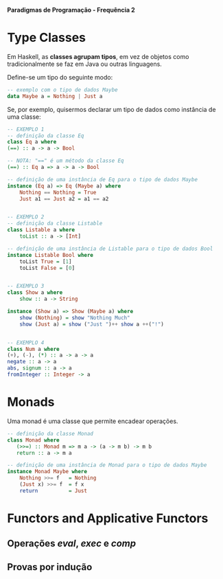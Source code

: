 **Paradigmas de Programação - Frequência 2**

# **Type Classes**

Em Haskell, as **classes agrupam tipos**, em vez de objetos como tradicionalmente se faz em Java ou outras linguagens.

Define-se um tipo do seguinte modo: 

```haskell
-- exemplo com o tipo de dados Maybe
data Maybe a = Nothing | Just a
```

Se, por exemplo, quisermos declarar um tipo de dados como instância de uma classe:

```haskell
-- EXEMPLO 1
-- definição da classe Eq
class Eq a where
(==) :: a -> a -> Bool

-- NOTA: "==" é um método da classe Eq
(==) :: Eq a => a -> a -> Bool

-- definição de uma instância de Eq para o tipo de dados Maybe
instance (Eq a) => Eq (Maybe a) where
    Nothing == Nothing = True
    Just a1 == Just a2 = a1 == a2


-- EXEMPLO 2
-- definição da classe Listable
class Listable a where 
    toList :: a -> [Int]

-- definição de uma instância de Listable para o tipo de dados Bool
instance Listable Bool where 
    toList True = [1]
    toList False = [0]


-- EXEMPLO 3
class Show a where 
    show :: a -> String

instance (Show a) => Show (Maybe a) where
    show (Nothing) = show "Nothing Much"
    show (Just a) = show ("Just ")++ show a ++("!")


-- EXEMPLO 4
class Num a where
(+), (-), (*) :: a -> a -> a 
negate :: a -> a
abs, signum :: a -> a 
fromInteger :: Integer -> a
```

# **Monads**
Uma monad é uma classe que permite encadear operações. 

```haskell
-- definição da classe Monad
class Monad where
   (>>=) :: Monad m => m a -> (a -> m b) -> m b
   return :: a -> m a

-- definição de uma instância de Monad para o tipo de dados Maybe
instance Monad Maybe where 
    Nothing >>= f   = Nothing 
    (Just x) >>= f  = f x 
    return          = Just
```


# **Functors and Applicative Functors**







## Operações *eval*, *exec* e *comp*



## Provas por indução